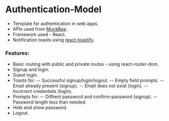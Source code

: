 # Authentication-Model

- Template for authentication in web apps.
- APIs used from [MockBee]('https://mockbee.netlify.app/').
- Framework used - React.
- Notification toasts using [react-toastify]('https://fkhadra.github.io/react-toastify/introduction').

### Features:
- Basic routing with public and private routes - using react-router-dom.
- Signup and login.
- Guest login.
- Toasts for:
    -- Successful signup/login/logout.
    -- Empty field prompts.
    -- Email already present (signup).
    -- Email does not exist (login).
    -- Incorrect credentials (login).
- Prompts for: 
    -- Diffrent password and confirm-password (signup).
    -- Password length less than needed.
- Hide and show password. 
- Logout.
